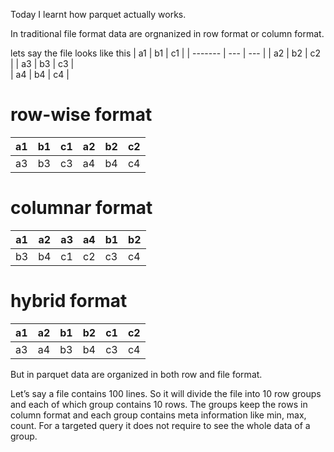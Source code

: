Today I learnt how parquet actually works. 

In traditional file format data are orgnanized in row format or column format.


lets say the file looks like this
| a1 | b1  | c1  |
| ------- | --- | --- |
| a2 | b2 | c2 | 
| a3 | b3 | c3 |   
| a4 | b4 | c4 |    

# row-wise format
| a1 | b1  | c1  |  a2 | b2 | c2  |
| ------- | --- | --- |  ------- | --- | --- |
| a3 | b3  | c3  |  a4 | b4 | c4  |

# columnar format

| a1 | a2  | a3  |  a4 | b1 | b2  |
| ------- | --- | --- |  ------- | --- | --- |
| b3 | b4  | c1  |  c2 | c3 | c4  |

# hybrid format

| a1 | a2  | b1  |  b2 | c1 | c2 |
| ------- | --- | --- |  ------- | --- | --- |
| a3 | a4  | b3  |  b4 | c3| c4  |



                                

But in parquet data are organized in both row and file format.

Let’s say a file contains 100 lines. So it will divide the file into 10 row groups and each of which group contains 10 rows. The groups keep the rows in column format and each group contains meta information like min, max, count. For a targeted query it does not require to see the whole data of a group.


